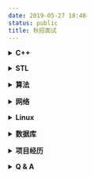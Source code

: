 ```yaml
---
date: 2019-05-27 18:48
status: public
title: 秋招面试
---
```


 <b><details><summary> C++</summary></b>
 
- 虚函数、虚指针、虚表
- STL源码剖析
- 设计模式

</details>

 <b><details><summary> STL</summary></b>
 
 
</details>

 <b><details><summary> 算法</summary></b>
 
### **cin标准输入**

#### 接口函数

1.`cin.getline(char *, size)`；
2.`getline(cin, string)`；
3.`xxx.find(";")`;
4.`xxx.substr(0,nPos)`。

#### 使用

1.输入n界矩阵处理
2.`cin:  5-60,75-100,120-160;70-90` 输入处理

### **排序**

排序算法 | 平均时间复杂度 | 最差时间复杂度 | 空间复杂度 | 数据对象稳定性
---|---|---|---|---
冒泡排序 | O(n<sup>2</sup>)|O(n<sup>2</sup>)|O(1)|稳定
插入排序 | O(n<sup>2</sup>)|O(n<sup>2</sup>)|O(1)|稳定
快速排序 | O(n*log<sub>2</sub>n) |  O(n<sup>2</sup>) | O(log<sub>2</sub>n) | 不稳定
堆排序 | O(n*log<sub>2</sub>n)|O(n*log<sub>2</sub>n)|O(1)|不稳定
归并排序) | O(n*log<sub>2</sub>n) | O(n*log<sub>2</sub>n)|O(n)|稳定
计数排序 | O(n+m)|O(n+m)|O(n+m)|稳定
桶排序 | O(n)|O(n)|O(m)|稳定
基数排序 | O(k*n)|O(n<sup>2</sup>)| |稳定

### **查找**


查找算法 | 平均时间复杂度 | 
---|---|---|---
顺序查找 | O(n) | 
二分查找 | O(log<sub>2</sub>n)|
二叉查找树 |O(log<sub>2</sub>n) |  
红黑树 |O(log<sub>2</sub>n) | 
哈希表 | O(1) | 
B树/B+树 |O(log<sub>2</sub>n) |  

### **数组**

### **单链表**

- 前向建立表
- 逆序建立表
- 输出倒数低n个元素
- 逆序排列+中间n给数逆序（leetcode-206 & 92）
- o（leetcode-21 & 23）
- 求两个链表的交点（leetcode-160）
- 链表求环（leetcode-141 & 142）
- 链表的深度拷贝（leetcode-138） *

### **栈**（数据结构 &  STL库stack）

- 返回栈内最小元素O（1）（leetcode-155）
- 合法的出栈序列（poj-1363）
- 简易计算器（leetcode-224）

### **队列（队尾插入，对头弹出） & 优先级队列（堆）**

- 数组中第k大的数(堆)
- 寻找中位数（leetcode-295）

### **贪心算法**

- 分糖果（leetcode-455）
- 最长摇摆子序列（leetcode-376）
- 移除K个数字（leetcode-402）

### **字符串匹配**

- 最大回文子串（leetcode-5）
 
</details>

<b><details><summary> 网络</summary></b>

</details>

<b><details><summary> Linux </summary></b>

### 常用命令

### Shell脚本

</details>

<b><details><summary> 数据库</summary></b>

</details>

<b><details><summary>  项目经历</summary></b>

###  自我介绍
 
</details>

<b><details><summary>  Q & A</summary></b>

</details>
